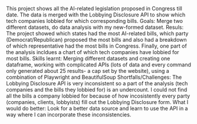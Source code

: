 This project shows all the AI-related legislation proposed in Congress till date. The data is merged with the Lobbying Disclosure API to show which tech companies lobbied for which corresponding bills.
Goals: Merge two different datasets, do data analysis with my new-formed dataset. 
Resuls: The project showed which states had the most AI-related bills, which party (Democrat/Republican) proposed the most bills and also had a breakdown of which representative had the most bills in Congress. Finally, one part of the analysis incldues a chart of which tech companies have lobbied for most bills.
Skills learnt: Merging different datasets and creating one dataframe, working with complicated APIs (lots of data and every command only generated about 25 results- a cap set by the website), using a combination of Playwright and BeautifulSoup
Shortfalls/Challenges: The Lobbying Disclosure API is very inconsistent so a part of the analysis (tech companies and the bills they lobbied for) is an undercount. I could not find all the bills a company lobbied for because of how incosistently every party (companies, clients, lobbyists) fill out the Lobbying Disclosure form.
What I would do better: Look for a better data source and learn to use the API in a way where I can incorporate these inconsistencies.